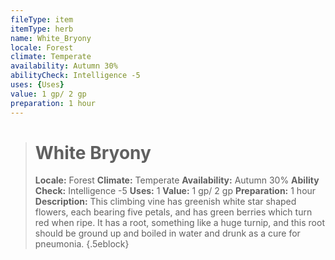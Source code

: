 ```yaml
---
fileType: item
itemType: herb
name: White_Bryony
locale: Forest
climate: Temperate
availability: Autumn 30%
abilityCheck: Intelligence -5
uses: {Uses}
value: 1 gp/ 2 gp
preparation: 1 hour
---
```

>#  White Bryony
>
> **Locale:** Forest
> **Climate:** Temperate
> **Availability:** Autumn 30%
> **Ability Check:** Intelligence -5
> **Uses:** 1
> **Value:** 1 gp/ 2 gp
> **Preparation:** 1 hour
> **Description:** This climbing vine has greenish white star shaped flowers, each bearing five petals, and has green berries which turn red when ripe. It has a root, something like a huge turnip, and this root should be ground up and boiled in water and drunk as a cure for pneumonia.
{.5eblock}

